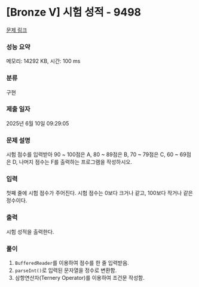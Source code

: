 # [Bronze V] 시험 성적 - 9498 

[문제 링크](https://www.acmicpc.net/problem/9498) 

### 성능 요약

메모리: 14292 KB, 시간: 100 ms

### 분류

구현

### 제출 일자

2025년 6월 10일 09:29:05

### 문제 설명

<p>시험 점수를 입력받아 90 ~ 100점은 A, 80 ~ 89점은 B, 70 ~ 79점은 C, 60 ~ 69점은 D, 나머지 점수는 F를 출력하는 프로그램을 작성하시오.</p>

### 입력 

 <p>첫째 줄에 시험 점수가 주어진다. 시험 점수는 0보다 크거나 같고, 100보다 작거나 같은 정수이다.</p>

### 출력 

 <p>시험 성적을 출력한다.</p>

### 풀이
1. `BufferedReader`를 이용하여 점수를 한 줄 입력받음.
2. `parseInt()`로 입력된 문자열을 정수로 변환함.
3. 삼항연산자(Ternery Operator)를 이용하여 조건문 작성함.
